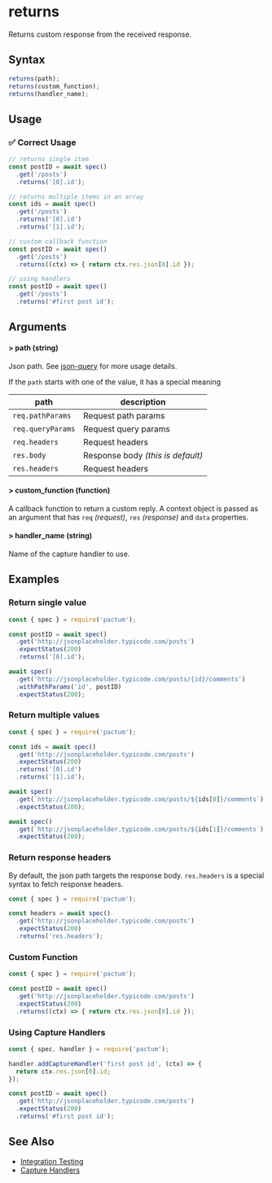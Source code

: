# returns

Returns custom response from the received response.

## Syntax

```js
returns(path);
returns(custom_function);
returns(handler_name);
```

## Usage

### ✅  Correct Usage

```js
// returns single item
const postID = await spec()
  .get('/posts')
  .returns('[0].id');
```

```js
// returns multiple items in an array
const ids = await spec()
  .get('/posts')
  .returns('[0].id')
  .returns('[1].id');
```

```js
// custom callback function
const postID = await spec()
  .get('/posts')
  .returns((ctx) => { return ctx.res.json[0].id });
```

```js
// using handlers
const postID = await spec()
  .get('/posts')
  .returns('#first post id');
```

## Arguments

#### > path (string)

Json path. See [json-query](https://www.npmjs.com/package/json-query) for more usage details.

If the `path` starts with one of the value, it has a special meaning

| path              | description                       |
|-------------------|-----------------------------------|
| `req.pathParams`  | Request path params               |
| `req.queryParams` | Request query params              |
| `req.headers`     | Request headers                   |
| `res.body`        | Response body *(this is default)* |
| `res.headers`     | Request headers                   |

#### > custom_function (function)

A callback function to return a custom reply. A context object is passed as an argument that has `req` *(request)*, `res` *(response)* and `data` properties.

#### > handler_name (string)

Name of the capture handler to use.

## Examples

### Return single value

```js
const { spec } = require('pactum');

const postID = await spec()
  .get('http://jsonplaceholder.typicode.com/posts')
  .expectStatus(200)
  .returns('[0].id');

await spec()
  .get('http://jsonplaceholder.typicode.com/posts/{id}/comments')
  .withPathParams('id', postID)
  .expectStatus(200);
```

### Return multiple values

```js
const { spec } = require('pactum');

const ids = await spec()
  .get('http://jsonplaceholder.typicode.com/posts')
  .expectStatus(200)
  .returns('[0].id')
  .returns('[1].id');

await spec()
  .get(`http://jsonplaceholder.typicode.com/posts/${ids[0]}/comments`)
  .expectStatus(200);

await spec()
  .get(`http://jsonplaceholder.typicode.com/posts/${ids[1]}/comments`)
  .expectStatus(200);
```

### Return response headers

By default, the json path targets the response body. `res.headers` is a special syntax to fetch response headers.

```js
const { spec } = require('pactum');

const headers = await spec()
  .get('http://jsonplaceholder.typicode.com/posts')
  .expectStatus(200)
  .returns('res.headers');
```

### Custom Function

```js
const { spec } = require('pactum');

const postID = await spec()
  .get('http://jsonplaceholder.typicode.com/posts')
  .expectStatus(200)
  .returns((ctx) => { return ctx.res.json[0].id });
```

### Using Capture Handlers

```js
const { spec, handler } = require('pactum');

handler.addCaptureHandler('first post id', (ctx) => {
  return ctx.res.json[0].id;
});

const postID = await spec()
  .get('http://jsonplaceholder.typicode.com/posts')
  .expectStatus(200)
  .returns('#first post id');
```

## See Also

- [Integration Testing](/guides/integration-testing)
- [Capture Handlers](/api/handlers/addCaptureHandler)